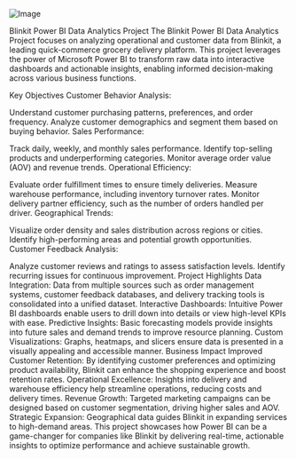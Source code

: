 ![Image](https://github.com/user-attachments/assets/5a510480-9ae4-4929-9fab-ac99960331b8)

Blinkit Power BI Data Analytics Project
The Blinkit Power BI Data Analytics Project focuses on analyzing operational and customer data from Blinkit, a leading quick-commerce grocery delivery platform. This project leverages the power of Microsoft Power BI to transform raw data into interactive dashboards and actionable insights, enabling informed decision-making across various business functions.

Key Objectives
Customer Behavior Analysis:

Understand customer purchasing patterns, preferences, and order frequency.
Analyze customer demographics and segment them based on buying behavior.
Sales Performance:

Track daily, weekly, and monthly sales performance.
Identify top-selling products and underperforming categories.
Monitor average order value (AOV) and revenue trends.
Operational Efficiency:

Evaluate order fulfillment times to ensure timely deliveries.
Measure warehouse performance, including inventory turnover rates.
Monitor delivery partner efficiency, such as the number of orders handled per driver.
Geographical Trends:

Visualize order density and sales distribution across regions or cities.
Identify high-performing areas and potential growth opportunities.
Customer Feedback Analysis:

Analyze customer reviews and ratings to assess satisfaction levels.
Identify recurring issues for continuous improvement.
Project Highlights
Data Integration: Data from multiple sources such as order management systems, customer feedback databases, and delivery tracking tools is consolidated into a unified dataset.
Interactive Dashboards: Intuitive Power BI dashboards enable users to drill down into details or view high-level KPIs with ease.
Predictive Insights: Basic forecasting models provide insights into future sales and demand trends to improve resource planning.
Custom Visualizations: Graphs, heatmaps, and slicers ensure data is presented in a visually appealing and accessible manner.
Business Impact
Improved Customer Retention: By identifying customer preferences and optimizing product availability, Blinkit can enhance the shopping experience and boost retention rates.
Operational Excellence: Insights into delivery and warehouse efficiency help streamline operations, reducing costs and delivery times.
Revenue Growth: Targeted marketing campaigns can be designed based on customer segmentation, driving higher sales and AOV.
Strategic Expansion: Geographical data guides Blinkit in expanding services to high-demand areas.
This project showcases how Power BI can be a game-changer for companies like Blinkit by delivering real-time, actionable insights to optimize performance and achieve sustainable growth.
